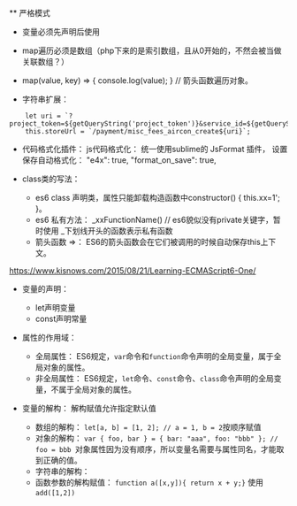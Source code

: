 ** 严格模式

* 变量必须先声明后使用

* map遍历必须是数组（php下来的是索引数组，且从0开始的，不然会被当做关联数组？）

* map(value, key) => { console.log(value); }  // 箭头函数遍历对象。  

* 字符串扩展： 
```
    let uri = `?project_token=${getQueryString('project_token')}&service_id=${getQueryString('service_id')}`;
    this.storeUrl = `/payment/misc_fees_aircon_create${uri}`;
```

* 代码格式化插件： js代码格式化： 统一使用sublime的 JsFormat 插件， 设置保存自动格式化： "e4x": true, "format_on_save": true,

* class类的写法：
  * es6 class 声明类，属性只能卸载构造函数中constructor() { this.xx=1'; }。
  * es6 私有方法： _xxFunctionName() // es6貌似没有private关键字，暂时使用 _下划线开头的函数表示私有函数 
  * 箭头函数 =>： ES6的箭头函数会在它们被调用的时候自动保存this上下文。


https://www.kisnows.com/2015/08/21/Learning-ECMAScript6-One/ 
* 变量的声明：
  * let声明变量
  * const声明常量


* 属性的作用域：
  * 全局属性： ES6规定，`var`命令和`function`命令声明的全局变量，属于全局对象的属性。
  * 非全局属性： ES6规定，`let`命令、`const`命令、`class`命令声明的全局变量，不属于全局对象的属性。 


* 变量的解构： 解构赋值允许指定默认值
  * 数组的解构： `let[a, b] = [1, 2]; // a = 1, b = 2`按顺序赋值
  * 对象的解构：  `var { foo, bar } = { bar: "aaa", foo: "bbb" }; // foo = bbb `对象属性因为没有顺序，所以变量名需要与属性同名，才能取到正确的值。
  * 字符串的解构： 
  * 函数参数的解构赋值： `function a([x,y]){ return x + y;}` 使用 `add([1,2])`